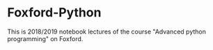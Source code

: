 # Foxford-Python
This is 2018/2019 notebook lectures of the course "Advanced python programming" on Foxford.
